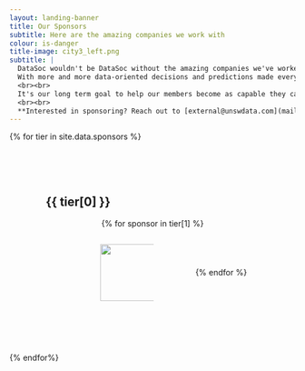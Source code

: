 ```yaml
---
layout: landing-banner
title: Our Sponsors
subtitle: Here are the amazing companies we work with
colour: is-danger
title-image: city3_left.png
subtitle: |
  DataSoc wouldn't be DataSoc without the amazing companies we've worked with throughout our journey as a society.
  With more and more data-oriented decisions and predictions made everyday, the demand for talented Data Science graduates is growing.
  <br><br>
  It's our long term goal to help our members become as capable they can be, and it wouldn't be possible without the continued support from industry.
  <br><br>
  **Interested in sponsoring? Reach out to [external@unswdata.com](mailto:external@unswdata.com)**
---
```


<style>

img {
    width:  200px;
    height: 100px;
    object-fit: scale-down;
}

.sponsor-figure {
    padding: 1.25rem 0.625rem;
    flex: 1 0 180px;
    margin: 2% 4rem;
    max-width: 25%;
}

@media (max-width: 700px) {
    .sponsor-figure {
        flex: 1 0 180px;
        margin: 0% 4rem;
        max-width: 60%;

        /* Displaying logo figures */
        display: flex;
        flex-direction: column;
        justify-content: center;
    }
}

.sponsor_info {
    text-align: center;
}

.separator {
    padding: 4rem;
}

.columns-is-vcentered-sponsor-figure-container {
    display: flex;
    flex-flow: row wrap;
    justify-content: center;
    align-items: center;
}

</style>

<div class="hero-body">
  <!--Sponsors -->
  {% for tier in site.data.sponsors %}
    <div class="separator">
        <div class="container">
        <div class="section-title-wrapper">
            <h2 class="title is-1 centered">{{ tier[0] }}</h2>
            <div class="columns-is-vcentered-sponsor-figure-container">
                {% for sponsor in tier[1] %}
                    <div class="column sponsor-figure">
                        <div class="sponsor_icon">
                            <a href="{{ sponsor.link }}" target="_blank">
                                <img src="{{ sponsor.icon }}">
                            </a>
                        </div>
                    </div>
                {% endfor %}
            </div>
        </div>
        </div>
    </div>
  {% endfor%}
</div>
